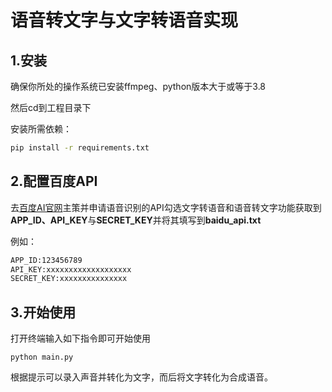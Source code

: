 # 语音转文字与文字转语音实现

## 1.安装

确保你所处的操作系统已安装ffmpeg、python版本大于或等于3.8

然后cd到工程目录下

安装所需依赖：

```bash
pip install -r requirements.txt
```

## 2.配置百度API

去[百度AI官网](https://ai.baidu.com/?track=cp:ainsem|pf:pc|pp:tongyong-pinpai|pu:pinpai-baiduAI|ci:|kw:10003812)主策并申请语音识别的API勾选文字转语音和语音转文字功能获取到**APP_ID、API_KEY**与**SECRET_KEY**并将其填写到**baidu_api.txt**

例如：

```bash
APP_ID:123456789
API_KEY:xxxxxxxxxxxxxxxxxxx
SECRET_KEY:xxxxxxxxxxxxxxx
```

## 3.开始使用

打开终端输入如下指令即可开始使用

```
python main.py
```

根据提示可以录入声音并转化为文字，而后将文字转化为合成语音。
